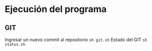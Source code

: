 # Ejecución del programa

## GIT 
Ingresar un nuevo commit al repositorio
`sh git.sh`
Estado del GIT
`sh status.sh`